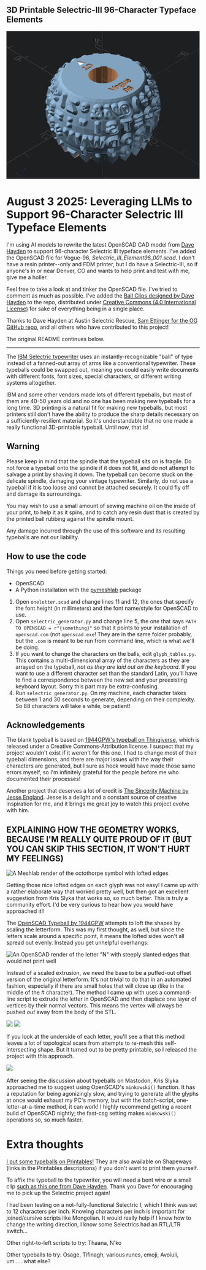 ## 3D Printable Selectric-III 96-Character Typeface Elements

![A CAD model for an IBM Selectric III Vogue-96 Typeface Element.](img/vogue96_openscad.jpg)

# August 3 2025: Leveraging LLMs to Support 96-Character Selectric III Typeface Elements

I'm using AI models to rewrite the latest OpenSCAD CAD model from [Dave Hayden](https://selectricrescue.org/) to support 96-character Selectric III typeface elements. I've added the OpenSCAD file for Vogue-96, *Selectric_III_Element96_001.scad*. I don't have a resin printer--only and FDM printer, but I do have a Selectric-III, so if anyone's in or near Denver, CO and wants to help print and test with me, give me a holler. 

Feel free to take a look at and tinker the OpenSCAD file. I've tried to comment as much as possible. I've added the [Ball Clips designed by Dave Hayden](https://www.printables.com/model/416841-selectric-ball-clip/files) to the repo, distributed under [Creative Commons (4.0 International License)](https://creativecommons.org/licenses/by/4.0/) for sake of everything being in a single place.

Thanks to Dave Hayden at Austin Selectric Rescue, [Sam Ettinger for the OG GitHub repo](https://github.com/settinger/selectric_typeballs), and all others who have contributed to this project!

The original README continues below.

-----------------------------------------

The [IBM Selectric typewriter](https://www.ibm.com/ibm/history/ibm100/us/en/icons/selectric/) uses an instantly-recognizable "ball" of type instead of a fanned-out array of arms like a conventional typewriter. These typeballs could be swapped out, meaning you could easily write documents with different fonts, font sizes, special characters, or different writing systems altogether.

IBM and some other vendors made lots of different typeballs, but most of them are 40-50 years old and no one has been making new typeballs for a long time. 3D printing is a natural fit for making new typeballs, but most printers still don't have the ability to produce the sharp details necessary on a sufficiently-resilient material. So it's understandable that no one made a really functional 3D-printable typeball. Until now, that is!

## Warning
Please keep in mind that the spindle that the typeball sits on is fragile. Do not force a typeball onto the spindle if it does not fit, and do not attempt to salvage a print by shaving it down. The typeball can become stuck on the delicate spindle, damaging your vintage typewriter. Similarly, do not use a typeball if it is too loose and cannot be attached securely. It could fly off and damage its surroundings.

You may wish to use a small amount of sewing machine oil on the inside of your print, to help it as it spins, and to catch any resin dust that is created by the printed ball rubbing against the spindle mount.

Any damage incurred through the use of this software and its resulting typeballs are not our liability.

## How to use the code
Things you need before getting started:
* OpenSCAD
* A Python installation with the [pymeshlab](https://pypi.org/project/pymeshlab/) package

1. Open `oneletter.scad` and change lines 11 and 12, the ones that specify the font height (in millimeters) and the font name/style for OpenSCAD to use.
1. Open `selectric_generator.py` and change line 5, the one that says `PATH TO OPENSCAD = r"{something}"` so that it points to your installation of `openscad.com` (not `openscad.exe`! They are in the same folder probably, but the `.com` is meant to be run from command line, which is what we'll be doing.
1. If you want to change the characters on the balls, edit `glyph_tables.py`. This contains a multi-dimensional array of the characters as they are arrayed on the typeball, *not as they are laid out on the keyboard*. If you want to use a different character set than the standard Latin, you'll have to find a correspondence between the new set and your preexisting keyboard layout. Sorry this part may be extra-confusing.
1. Run `selectric_generator.py`. On my machine, each character takes between 1 and 30 seconds to generate, depending on their complexity. So 88 characters will take a while, be patient!

## Acknowledgements

The blank typeball is based on [1944GPW's typeball on Thingiverse](https://www.thingiverse.com/thing:4126040), which is released under a Creative Commons-Attribution license. I suspect that my project wouldn't exist if it weren't for this one. I had to change most of their typeball dimensions, and there are major issues with the way their characters are generated, but I sure as heck would have made those same errors myself, so I'm infinitely grateful for the people before me who documented their processes!

Another project that deserves a lot of credit is [The Sincerity Machine by Jesse England](jesseengland.net/project/sincerity-machine-the-comic-sans-typewriter/). Jesse is a delight and a constant source of creative inspiration for me, and it brings me great joy to watch this project evolve with him.

## EXPLAINING HOW THE GEOMETRY WORKS, BECAUSE I'M REALLY QUITE PROUD OF IT (BUT YOU CAN SKIP THIS SECTION, IT WON'T HURT MY FEELINGS)

![A Meshlab render of the octothorpe symbol with lofted edges](img/loft.png)

Getting those nice lofted edges on each glyph was not easy! I came up with a rather elaborate way that worked pretty well, but then got an excellent suggestion from Kris Slyka that works so, so much better. This is truly a community effort. I'd be very curious to hear how you would have approached it!!

The [OpenSCAD Typeball by 1944GPW](https://www.thingiverse.com/thing:4126040) attempts to loft the shapes by scaling the letterform. This was my first thought, as well, but since the letters scale around a specific point, it means the lofted sides won't all spread out evenly. Instead you get unhelpful overhangs:

![An OpenSCAD render of the letter "N" with steeply slanted edges that would not print well](img/badloft.png)

Instead of a scaled extrusion, we need the base to be a puffed-out offset version of the original letterform. It's not trivial to do that in an automated fashion, especially if there are small holes that will close up (like in the middle of the # character). The method I came up with uses a command-line script to extrude the letter in OpenSCAD and then displace one layer of vertices by their normal vectors. This means the vertex will always be pushed *out* away from the body of the STL.

![](img/pvgm1.png)
![](img/pvgm2.png)

If you look at the underside of each letter, you'll see a that this method leaves a lot of topological scars from attempts to re-mesh this self-intersecting shape. But it turned out to be pretty printable, so I released the project with this approach.

![](img/loft_nonmani.png)

After seeing the discussion about typeballs on Mastodon, Kris Slyka approached me to suggest using OpenSCAD's `minkowski()` function. It has a reputation for being agonizingly slow, and trying to generate all the glyphs at once would exhaust my PC's memory, but with the batch-script, one-letter-at-a-time method, it can work! I highly recommend getting a recent build of OpenSCAD nightly; the fast-csg setting makes `minkowski()` operations so, so much faster.

# Extra thoughts

[I put some typeballs on Printables!](https://www.printables.com/search/models?q=tag:typeball%20@settinger_263029) They are also available on Shapeways (links in the Printables descriptions) if you don't want to print them yourself.

To affix the typeball to the typewriter, you will need a bent wire or a small clip [such as this one from Dave Hayden](https://www.printables.com/model/416841-selectric-ball-clip). Thank you Dave for encouraging me to pick up the Selectric project again!

I had been testing on a not-fully-functional Selectric I, which I think was set to 12 characters per inch. Knowing characters per inch is important for joined/cursive scripts like Mongolian. It would really help if I knew how to change the writing direction, I know some Selectrics had an RTL/LTR switch...

Other right-to-left scripts to try: Thaana, N'ko

Other typeballs to try: Osage, Tifinagh, various runes, emoji, Avoiuli, um......what else?
